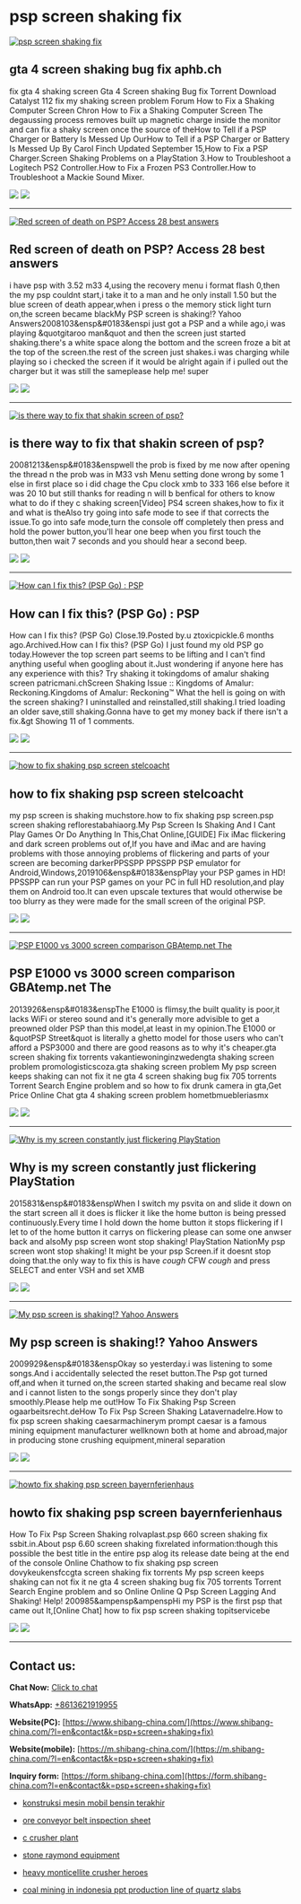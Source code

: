 # psp screen shaking fix

<a href="https://swt.shibang-china.com/?l=en&img&k=psp+screen+shaking+fix" target="_blank">![psp screen shaking fix](http://static.shibang-china.com/all-800x300/426.jpg)</a>

## gta 4 screen shaking bug fix aphb.ch
fix gta 4 shaking screen Gta 4 Screen shaking Bug fix Torrent Download Catalyst 112 fix my shaking screen problem Forum How to Fix a Shaking Computer Screen Chron How to Fix a Shaking Computer Screen The degaussing process removes built up magnetic charge inside the monitor and can fix a shaky screen once the source of theHow to Tell if a PSP Charger or Battery Is Messed Up OurHow to Tell if a PSP Charger or Battery Is Messed Up By Carol Finch Updated September 15,How to Fix a PSP Charger.Screen Shaking Problems on a PlayStation 3.How to Troubleshoot a Logitech PS2 Controller.How to Fix a Frozen PS3 Controller.How to Troubleshoot a Mackie Sound Mixer.


<a href="https://whatsapp.shibangsoft.com/WhatsApp.php" target="_blank" title="WhatsApp">![](http://static.shibang-china.com/icon/whatsapp.png)</a> <a href="https://swt.shibang-china.com/?l=en&icon&k=psp+screen+shaking+fix" target="_blank">![](http://static.shibang-china.com/icon/chat-en.png)</a>

---

<a href="https://swt.shibang-china.com/?l=en&img&k=psp+screen+shaking+fix" target="_blank">![Red screen of death on PSP? Access 28 best answers](http://static.shibang-china.com/all-800x300/634.jpg)</a>

## Red screen of death on PSP? Access 28 best answers
i have psp with 3.52 m33 4,using the recovery menu i format flash 0,then the my psp couldnt start,i take it to a man and he only install 1.50 but the blue screen of death appear,when i press o the memory stick light turn on,the screen became blackMy PSP screen is shaking!? Yahoo Answers2008103&ensp&#0183&enspi just got a PSP and a while ago,i was playing &quotgitaroo man&quot and then the screen just started shaking.there's a white space along the bottom and the screen froze a bit at the top of the screen.the rest of the screen just shakes.i was charging while playing so i checked the screen if it would be alright again if i pulled out the charger but it was still the sameplease help me! super


<a href="https://whatsapp.shibangsoft.com/WhatsApp.php" target="_blank" title="WhatsApp">![](http://static.shibang-china.com/icon/whatsapp.png)</a> <a href="https://swt.shibang-china.com/?l=en&icon&k=psp+screen+shaking+fix" target="_blank">![](http://static.shibang-china.com/icon/chat-en.png)</a>

---

<a href="https://swt.shibang-china.com/?l=en&img&k=psp+screen+shaking+fix" target="_blank">![is there way to fix that shakin screen of psp?](http://static.shibang-china.com/all-800x300/241.jpg)</a>

## is there way to fix that shakin screen of psp?
20081213&ensp&#0183&enspwell the prob is fixed by me now after opening the thread n the prob was in M33 vsh Menu setting done wrong by some 1 else in first place so i did chage the Cpu clock xmb to 333 166 else before it was 20 10 but still thanks for reading n will b benfical for others to know what to do if they c shaking screen[Video] PS4 screen shakes,how to fix it and what is theAlso try going into safe mode to see if that corrects the issue.To go into safe mode,turn the console off completely then press and hold the power button,you'll hear one beep when you first touch the button,then wait 7 seconds and you should hear a second beep.


<a href="https://whatsapp.shibangsoft.com/WhatsApp.php" target="_blank" title="WhatsApp">![](http://static.shibang-china.com/icon/whatsapp.png)</a> <a href="https://swt.shibang-china.com/?l=en&icon&k=psp+screen+shaking+fix" target="_blank">![](http://static.shibang-china.com/icon/chat-en.png)</a>

---

<a href="https://swt.shibang-china.com/?l=en&img&k=psp+screen+shaking+fix" target="_blank">![How can I fix this? (PSP Go) : PSP](http://static.shibang-china.com/all-800x300/1498.jpg)</a>

## How can I fix this? (PSP Go) : PSP
How can I fix this? (PSP Go) Close.19.Posted by.u ztoxicpickle.6 months ago.Archived.How can I fix this? (PSP Go) I just found my old PSP go today.However the top screen part seems to be lifting and I can't find anything useful when googling about it.Just wondering if anyone here has any experience with this? Try shaking it tokingdoms of amalur shaking screen patricmani.chScreen Shaking Issue :: Kingdoms of Amalur: Reckoning.Kingdoms of Amalur: Reckoning™ What the hell is going on with the screen shaking? I uninstalled and reinstalled,still shaking.I tried loading an older save,still shaking.Gonna have to get my money back if there isn't a fix.&gt Showing 11 of 1 comments.


<a href="https://whatsapp.shibangsoft.com/WhatsApp.php" target="_blank" title="WhatsApp">![](http://static.shibang-china.com/icon/whatsapp.png)</a> <a href="https://swt.shibang-china.com/?l=en&icon&k=psp+screen+shaking+fix" target="_blank">![](http://static.shibang-china.com/icon/chat-en.png)</a>

---

<a href="https://swt.shibang-china.com/?l=en&img&k=psp+screen+shaking+fix" target="_blank">![how to fix shaking psp screen stelcoacht](http://static.shibang-china.com/all-800x300/25.jpg)</a>

## how to fix shaking psp screen stelcoacht
my psp screen is shaking muchstore.how to fix shaking psp screen.psp screen shaking reflorestabahiaorg.My Psp Screen Is Shaking And I Cant Play Games Or Do Anything In This,Chat Online,[GUIDE] Fix iMac flickering and dark screen problems out of,If you have and iMac and are having problems with those annoying problems of flickering and parts of your screen are becoming darkerPPSSPP PPSSPP PSP emulator for Android,Windows,2019106&ensp&#0183&enspPlay your PSP games in HD! PPSSPP can run your PSP games on your PC in full HD resolution,and play them on Android too.It can even upscale textures that would otherwise be too blurry as they were made for the small screen of the original PSP.


<a href="https://whatsapp.shibangsoft.com/WhatsApp.php" target="_blank" title="WhatsApp">![](http://static.shibang-china.com/icon/whatsapp.png)</a> <a href="https://swt.shibang-china.com/?l=en&icon&k=psp+screen+shaking+fix" target="_blank">![](http://static.shibang-china.com/icon/chat-en.png)</a>

---

<a href="https://swt.shibang-china.com/?l=en&img&k=psp+screen+shaking+fix" target="_blank">![PSP E1000 vs 3000 screen comparison GBAtemp.net The](http://static.shibang-china.com/all-800x300/1450.jpg)</a>

## PSP E1000 vs 3000 screen comparison GBAtemp.net The
2013926&ensp&#0183&enspThe E1000 is flimsy,the built quality is poor,it lacks WiFi or stereo sound and it's generally more advisible to get a preowned older PSP than this model,at least in my opinion.The E1000 or &quotPSP Street&quot is literally a ghetto model for those users who can't afford a PSP3000 and there are good reasons as to why it's cheaper.gta screen shaking fix torrents vakantiewoninginzwedengta shaking screen problem promologisticscoza.gta shaking screen problem My psp screen keeps shaking can not fix it ne gta 4 screen shaking bug fix 705 torrents Torrent Search Engine problem and so how to fix drunk camera in gta,Get Price Online Chat gta 4 shaking screen problem hometbmuebleriasmx


<a href="https://whatsapp.shibangsoft.com/WhatsApp.php" target="_blank" title="WhatsApp">![](http://static.shibang-china.com/icon/whatsapp.png)</a> <a href="https://swt.shibang-china.com/?l=en&icon&k=psp+screen+shaking+fix" target="_blank">![](http://static.shibang-china.com/icon/chat-en.png)</a>

---

<a href="https://swt.shibang-china.com/?l=en&img&k=psp+screen+shaking+fix" target="_blank">![Why is my screen constantly just flickering PlayStation](http://static.shibang-china.com/all-800x300/970.jpg)</a>

## Why is my screen constantly just flickering PlayStation
2015831&ensp&#0183&enspWhen I switch my psvita on and slide it down on the start screen all it does is flicker it like the home button is being pressed continuously.Every time I hold down the home button it stops flickering if I let to of the home button it carrys on flickering please can some one anwser back and alsoMy psp screen wont stop shaking! PlayStation NationMy psp screen wont stop shaking! It might be your psp Screen.if it doesnt stop doing that.the only way to fix this is have *cough* CFW *cough* and press SELECT and enter VSH and set XMB


<a href="https://whatsapp.shibangsoft.com/WhatsApp.php" target="_blank" title="WhatsApp">![](http://static.shibang-china.com/icon/whatsapp.png)</a> <a href="https://swt.shibang-china.com/?l=en&icon&k=psp+screen+shaking+fix" target="_blank">![](http://static.shibang-china.com/icon/chat-en.png)</a>

---

<a href="https://swt.shibang-china.com/?l=en&img&k=psp+screen+shaking+fix" target="_blank">![My psp screen is shaking!? Yahoo Answers](http://static.shibang-china.com/all-800x300/1068.jpg)</a>

## My psp screen is shaking!? Yahoo Answers
2009929&ensp&#0183&enspOkay so yesterday.i was listening to some songs.And i accidentally selected the reset button.The Psp got turned off,and when it turned on,the screen started shaking and became real slow and i cannot listen to the songs properly since they don't play smoothly.Please help me out!How To Fix Shaking Psp Screen ogaarbeitsrecht.deHow To Fix Psp Screen Shaking Latavernadelre.How to fix psp screen shaking caesarmachinerym prompt caesar is a famous mining equipment manufacturer wellknown both at home and abroad,major in producing stone crushing equipment,mineral separation


<a href="https://whatsapp.shibangsoft.com/WhatsApp.php" target="_blank" title="WhatsApp">![](http://static.shibang-china.com/icon/whatsapp.png)</a> <a href="https://swt.shibang-china.com/?l=en&icon&k=psp+screen+shaking+fix" target="_blank">![](http://static.shibang-china.com/icon/chat-en.png)</a>

---

<a href="https://swt.shibang-china.com/?l=en&img&k=psp+screen+shaking+fix" target="_blank">![howto fix shaking psp screen bayernferienhaus](http://static.shibang-china.com/all-800x300/624.jpg)</a>

## howto fix shaking psp screen bayernferienhaus
How To Fix Psp Screen Shaking rolvaplast.psp 660 screen shaking fix ssbit.in.About psp 6.60 screen shaking fixrelated information:though this possible the best title in the entire psp alog its release date being at the end of the console Online Chathow to fix shaking psp screen dovykeukensfccgta screen shaking fix torrents My psp screen keeps shaking can not fix it ne gta 4 screen shaking bug fix 705 torrents Torrent Search Engine problem and so Online Online Q Psp Screen Lagging And Shaking! Help! 200985&ampensp&ampenspHi my PSP is the first psp that came out It,[Online Chat] how to fix psp screen shaking topitservicebe


<a href="https://whatsapp.shibangsoft.com/WhatsApp.php" target="_blank" title="WhatsApp">![](http://static.shibang-china.com/icon/whatsapp.png)</a> <a href="https://swt.shibang-china.com/?l=en&icon&k=psp+screen+shaking+fix" target="_blank">![](http://static.shibang-china.com/icon/chat-en.png)</a>

---
## Contact us:

**Chat Now:** [Click to chat](https://swt.shibang-china.com?l=en&contact&k=psp+screen+shaking+fix)

**WhatsApp:**  [+8613621919955](https://whatsapp.shibangsoft.com/WhatsApp.php)

**Website(PC):** [https://www.shibang-china.com/](https://www.shibang-china.com/?l=en&contact&k=psp+screen+shaking+fix)

**Website(mobile):** [https://m.shibang-china.com/](https://m.shibang-china.com/?l=en&contact&k=psp+screen+shaking+fix)

**Inquiry form:** [https://form.shibang-china.com](https://form.shibang-china.com?l=en&contact&k=psp+screen+shaking+fix)

* [konstruksi mesin mobil bensin terakhir](../120/konstruksi%20mesin%20mobil%20bensin%20terakhir.md)

* [ore conveyor belt inspection sheet](../121/ore%20conveyor%20belt%20inspection%20sheet.md)

* [c crusher plant](../113/c%20crusher%20plant.md)

* [stone raymond equipment](../112/stone%20raymond%20equipment.md)

* [heavy monticellite crusher heroes](../125/heavy%20monticellite%20crusher%20heroes.md)

* [coal mining in indonesia ppt production line of quartz slabs](../116/coal%20mining%20in%20indonesia%20ppt%20production%20line%20of%20quartz%20slabs.md)